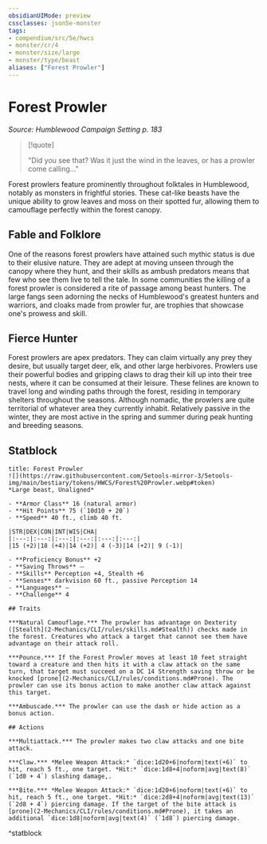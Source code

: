 ```yaml
---
obsidianUIMode: preview
cssclasses: json5e-monster
tags:
- compendium/src/5e/hwcs
- monster/cr/4
- monster/size/large
- monster/type/beast
aliases: ["Forest Prowler"]
---
```

# Forest Prowler
*Source: Humblewood Campaign Setting p. 183*  

> [!quote]  
> 
> "Did you see that? Was it just the wind in the leaves, or has a prowler come calling..."

Forest prowlers feature prominently throughout folktales in Humblewood, notably as monsters in frightful stories. These cat-like beasts have the unique ability to grow leaves and moss on their spotted fur, allowing them to camouflage perfectly within the forest canopy.

## Fable and Folklore

One of the reasons forest prowlers have attained such mythic status is due to their elusive nature. They are adept at moving unseen through the canopy where they hunt, and their skills as ambush predators means that few who see them live to tell the tale. In some communities the killing of a forest prowler is considered a rite of passage among beast hunters. The large fangs seen adorning the necks of Humblewood's greatest hunters and warriors, and cloaks made from prowler fur, are trophies that showcase one's prowess and skill.

## Fierce Hunter

Forest prowlers are apex predators. They can claim virtually any prey they desire, but usually target deer, elk, and other large herbivores. Prowlers use their powerful bodies and gripping claws to drag their kill up into their tree nests, where it can be consumed at their leisure. These felines are known to travel long and winding paths through the forest, residing in temporary shelters throughout the seasons. Although nomadic, the prowlers are quite territorial of whatever area they currently inhabit. Relatively passive in the winter, they are most active in the spring and summer during peak hunting and breeding seasons.

## Statblock

```ad-statblock
title: Forest Prowler
![](https://raw.githubusercontent.com/5etools-mirror-3/5etools-img/main/bestiary/tokens/HWCS/Forest%20Prowler.webp#token)
*Large beast, Unaligned*

- **Armor Class** 16 (natural armor)
- **Hit Points** 75 (`10d10 + 20`)
- **Speed** 40 ft., climb 40 ft.

|STR|DEX|CON|INT|WIS|CHA|
|:---:|:---:|:---:|:---:|:---:|:---:|
|15 (+2)|18 (+4)|14 (+2)| 4 (-3)|14 (+2)| 9 (-1)|

- **Proficiency Bonus** +2
- **Saving Throws** ⏤
- **Skills** Perception +4, Stealth +6
- **Senses** darkvision 60 ft., passive Perception 14
- **Languages** —
- **Challenge** 4

## Traits

***Natural Camouflage.*** The prowler has advantage on Dexterity ([Stealth](2-Mechanics/CLI/rules/skills.md#Stealth)) checks made in the forest. Creatures who attack a target that cannot see them have advantage on their attack roll.

***Pounce.*** If the Forest Prowler moves at least 10 feet straight toward a creature and then hits it with a claw attack on the same turn, that target must succeed on a DC 14 Strength saving throw or be knocked [prone](2-Mechanics/CLI/rules/conditions.md#Prone). The prowler can use its bonus action to make another claw attack against this target.

***Ambuscade.*** The prowler can use the dash or hide action as a bonus action.

## Actions

***Multiattack.*** The prowler makes two claw attacks and one bite attack.

***Claw.*** *Melee Weapon Attack:* `dice:1d20+6|noform|text(+6)` to hit, reach 5 ft., one target. *Hit:* `dice:1d8+4|noform|avg|text(8)` (`1d8 + 4`) slashing damage,.

***Bite.*** *Melee Weapon Attack:* `dice:1d20+6|noform|text(+6)` to hit, reach 5 ft., one target. *Hit:* `dice:2d8+4|noform|avg|text(13)` (`2d8 + 4`) piercing damage. If the target of the bite attack is [prone](2-Mechanics/CLI/rules/conditions.md#Prone), it takes an additional `dice:1d8|noform|avg|text(4)` (`1d8`) piercing damage. 
```
^statblock